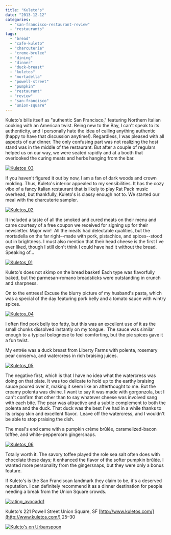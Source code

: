 ```yaml
---
title: "Kuleto's"
date: "2013-12-12"
categories: 
  - "san-francisco-restaurant-review"
  - "restaurants"
tags: 
  - "bread"
  - "cafe-kuleto"
  - "charcuterie"
  - "creme-brulee"
  - "dining"
  - "dinner"
  - "duck-breast"
  - "kuletos"
  - "mortadella"
  - "powell-street"
  - "pumpkin"
  - "restaurant"
  - "review"
  - "san-francisco"
  - "union-square"
---
```


Kuleto's bills itself as "authentic San Francisco," featuring Northern Italian cooking with an American twist. Being new to the Bay, I can't speak to its authenticity, and I personally hate the idea of calling anything authentic (happy to have that discussion anytime!). Regardless, I was pleased with all aspects of our dinner. The only confusing part was not realizing the host stand was in the middle of the restaurant. But after a couple of regulars helped us on our way, we were seated rapidly and at a booth that overlooked the curing meats and herbs hanging from the bar.

[![Kuletos_03](http://s3.amazonaws.com/thegourmez-wpmedia/2013/12/Kuletos_03-436x500.jpg)](http://www.thegourmez.com/2013/12/kuletos/kuletos_03/)

If you haven't figured it out by now, I am a fan of dark woods and crown molding. Thus, Kuleto's interior appealed to my sensibilities. It has the cozy vibe of a fancy Italian restaurant that is likely to play Rat Pack music overhead, but thankfully, Kuleto's is classy enough not to. We started our meal with the charcuterie sampler.

[![Kuletos_02](http://s3.amazonaws.com/thegourmez-wpmedia/2013/12/Kuletos_02-500x332.jpg)](http://www.thegourmez.com/2013/12/kuletos/kuletos_02/)

It included a taste of all the smoked and cured meats on their menu and came courtesy of a free coupon we received for signing up for their newsletter. Major win!  All the meats had delectable qualities, but the mortadella on the far right--made with pork, pistachios, and spices--stood out in brightness. I must also mention that their head cheese is the first I've ever liked, though I still don't think I could have had it without the bread. Speaking of…

[![Kuletos_01](http://s3.amazonaws.com/thegourmez-wpmedia/2013/12/Kuletos_01-500x459.jpg)](http://www.thegourmez.com/2013/12/kuletos/kuletos_01/)

Kuleto's does not skimp on the bread basket! Each type was flavorfully baked, but the parmesan-romano breadsticks were outstanding in crunch and sharpness.

On to the entrees! Excuse the blurry picture of my husband's pasta, which was a special of the day featuring pork belly and a tomato sauce with wintry spices.

[![Kuletos_04](http://s3.amazonaws.com/thegourmez-wpmedia/2013/12/Kuletos_04-500x332.jpg)](http://www.thegourmez.com/2013/12/kuletos/kuletos_04/)

I often find pork belly too fatty, but this was an excellent use of it as the small chunks dissolved instantly on my tongue.  The sauce was similar enough to a typical bolognese to feel comforting, but the pie spices gave it a fun twist.

My entrée was a duck breast from Liberty Farms with polenta, rosemary pear conserva, and watercress in rich braising juices.

[![Kuletos_05](http://s3.amazonaws.com/thegourmez-wpmedia/2013/12/Kuletos_05-500x332.jpg)](http://www.thegourmez.com/2013/12/kuletos/kuletos_05/)

The negative first, which is that I have no idea what the watercress was doing on that plate. It was too delicate to hold up to the earthy braising sauce poured over it, making it seem like an afterthought to me. But the creamy polenta was divine. I want to say it was made with gorgonzola, but I can't confirm that other than to say whatever cheese was involved sang with each bite. The pear was attractive and a subtle complement to both the polenta and the duck. That duck was the best I've had in a while thanks to its crispy skin and excellent flavor.  Leave off the watercress, and I wouldn't be able to stop praising the dish.

The meal's end came with a pumpkin crème brûlée, caramelized-bacon toffee, and white-peppercorn gingersnaps.

[![Kuletos_06](http://s3.amazonaws.com/thegourmez-wpmedia/2013/12/Kuletos_06-500x332.jpg)](http://www.thegourmez.com/2013/12/kuletos/kuletos_06/)

Totally worth it. The savory toffee played the role sea salt often does with chocolate these days; it enhanced the flavor of the softer pumpkin brûlée. I wanted more personality from the gingersnaps, but they were only a bonus feature.

If Kuleto's is the San Franciscan landmark they claim to be, it's a deserved reputation. I can definitely recommend it as a dinner destination for people needing a break from the Union Square crowds.

[![rating_avocado1](http://s3.amazonaws.com/thegourmez-wpmedia/2009/02/rating_avocado1.gif)](http://www.thegourmez.com/2009/02/restaurant-review-nanas-durham/rating_avocado1/)

Kuleto's 221 Powell Street Union Square, SF [http://www.kuletos.com/](http://www.kuletos.com/) $25–$30

[![Kuleto's on Urbanspoon](http://www.urbanspoon.com/b/link/86177/minilink.gif)](http://www.urbanspoon.com/r/6/86177/restaurant/Civic-Center/Kuletos-San-Francisco)
